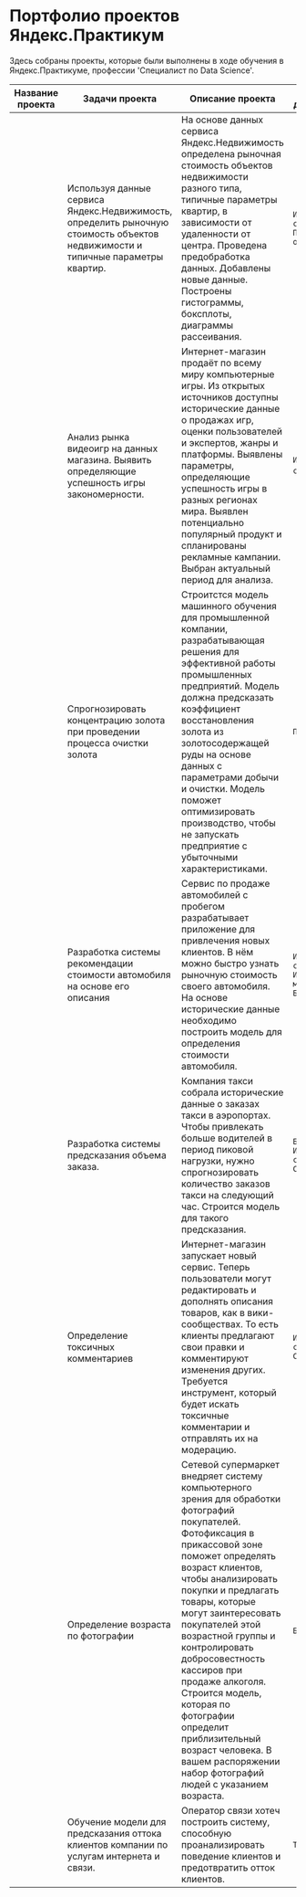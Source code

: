 # Портфолио проектов Яндекс.Практикум
Здесь собраны проекты, которые были выполнены в ходе обучения в Яндекс.Практикуме, профессии 'Специалист по Data Science'.

| Название проекта | Задачи проекта | Описание проекта | Сфера деятельности | Навыки и инструменты|
| ----------------- |--------------- | ---------------- | --------------------| --------------------|
| | Используя данные сервиса Яндекс.Недвижимость, определить рыночную стоимость объектов недвижимости и типичные параметры квартир. | На основе данных сервиса Яндекс.Недвижимость определена рыночная стоимость объектов недвижимости разного типа, типичные параметры квартир, в зависимости от удаленности от центра. Проведена предобработка данных. Добавлены новые данные. Построены гистограммы, боксплоты, диаграммы рассеивания. | `Интернет-сервисы` `Площадки объявлений` | `Исследовательский анализ данных` `Визуализация данных` `Предобработка данных` `Python` `Pandas` `Matplotlib` |
| | Анализ рынка видеоигр на данных магазина. Выявить определяющие успешность игры закономерности. | Интернет-магазин продаёт по всему миру компьютерные игры. Из открытых источников доступны исторические данные о продажах игр, оценки пользователей и экспертов, жанры и платформы. Выявлены параметры, определяющие успешность игры в разных регионах мира. Выявлен потенциально популярный продукт и спланированы рекламные кампании. Выбран актуальный период для анализа. |`Интернет-сервисы` `Бизнес`| `Описательная статистика` `Проверка статистических гипотез` `Исследовательский анализ данных` `Визуализация данных` `Pandas` `NumPy` `Seaborn` `Matplotlib` |
| | Спрогнозировать концентрацию золота при проведении процесса очистки золота | Строитстся модель машинного обучения для промышленной компании, разрабатывающая решения для эффективной работы промышленных предприятий. Модель должна предсказать коэффициент восстановления золота из золотосодержащей руды на основе данных с параметрами добычи и очистки. Модель поможет оптимизировать производство, чтобы не запускать предприятие с убыточными характеристиками. | `Промышленность` | `Python` `Pandas` `Matplotlib` NumPy` `Scikit-learn` `Исследовательский анализ данных` |
| | Разработка системы рекомендации стоимости автомобиля на основе его описания | Сервис по продаже автомобилей с пробегом  разрабатывает приложение для привлечения новых клиентов. В нём можно быстро узнать рыночную стоимость своего автомобиля. На основе исторические данные необходимо построить модель для определения стоимости автомобиля. | `Интернет-сервисы` `Интернет-магазины` `Бизнес` |`Python` `Pandas` lightgbm` |
| | Разработка системы предсказания объема заказа. | Компания такси собрала исторические данные о заказах такси в аэропортах. Чтобы привлекать больше водителей в период пиковой нагрузки, нужно спрогнозировать количество заказов такси на следующий час. Строится модель для такого предсказания. | `Бизнес` `Интернет-сервисы` `Стартапы` | `Python` `Pandas` `Scikit-learn` `statsmodels` |
| | Определение токсичных комментариев | Интернет-магазин запускает новый сервис. Теперь пользователи могут редактировать и дополнять описания товаров, как в вики-сообществах. То есть клиенты предлагают свои правки и комментируют изменения других. Требуется инструмент, который будет искать токсичные комментарии и отправлять их на модерацию. | `Интернет-сервисы` `Стартапы` | `Python` `Pandas` `BERT` `nltk` `tf-idf` |
| | Определение возраста по фотографии | Сетевой супермаркет внедряет систему компьютерного зрения для обработки фотографий покупателей. Фотофиксация в прикассовой зоне поможет определять возраст клиентов, чтобы анализировать покупки и предлагать товары, которые могут заинтересовать покупателей этой возрастной группы и контролировать добросовестность кассиров при продаже алкоголя. Строится модель, которая по фотографии определит приблизительный возраст человека. В вашем распоряжении набор фотографий людей с указанием возраста. | `Бизнес` `Оффлайн` | `Python` `Keras` |
| | Обучение модели для предсказания оттока клиентов компании по услугам интернета и связи. | Оператор связи хотеч построить систему, способную проанализировать поведение клиентов и предотвратить отток клиентов. | `Телеком` |  `Pandas` `СategoryEncoders` `Matplotlib` `Seaborn` `Sklearn` `CatBoost` `LightGBM` |
